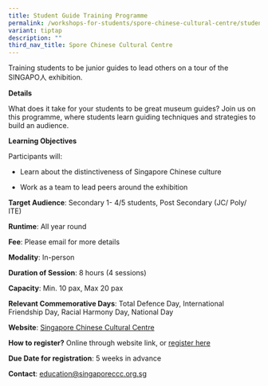 ```yaml
---
title: Student Guide Training Programme
permalink: /workshops-for-students/spore-chinese-cultural-centre/student-guide-training-programme/
variant: tiptap
description: ""
third_nav_title: Spore Chinese Cultural Centre
---
```

<p>Training students to be junior guides to lead others on a tour of the
SINGAPO人 exhibition.</p>
<p><strong>Details</strong>
</p>
<p>What does it take for your students to be great museum guides? Join us
on this programme, where students learn guiding techniques and strategies
to build an audience.</p>
<p></p>
<p><strong>Learning Objectives</strong>
</p>
<p>Participants will:</p>
<ul data-tight="true" class="tight">
<li>
<p>Learn about the distinctiveness of Singapore Chinese culture</p>
</li>
<li>
<p>Work as a team to lead peers around the exhibition</p>
<p></p>
</li>
</ul>
<p><strong>Target Audience</strong>: Secondary 1- 4/5 students, Post Secondary
(JC/ Poly/ ITE)</p>
<p><strong>Runtime</strong>: All year round</p>
<p><strong>Fee</strong>: Please email for more details</p>
<p><strong>Modality</strong>: In-person</p>
<p><strong>Duration of Session</strong>: 8 hours (4 sessions)</p>
<p><strong>Capacity</strong>: Min. 10 pax, Max 20 pax</p>
<p><strong>Relevant Commemorative Days</strong>: Total Defence Day, International
Friendship Day, Racial Harmony Day, National Day</p>
<p><strong>Website</strong>: <a href="https://singaporeccc.org.sg/group-visits/#for-schools" rel="noopener noreferrer nofollow" target="_blank">Singapore Chinese Cultural Centre</a>
</p>
<p><strong>How to register?</strong> Online through website link, or <a href="https://www.bookmuseums.nhb.gov.sg/" rel="noopener noreferrer nofollow" target="_blank">register here</a>
</p>
<p><strong>Due Date for registration</strong>: 5 weeks in advance</p>
<p><strong>Contact</strong>: <a href="education@singaporeccc.org.sg" rel="noopener noreferrer nofollow" target="_blank">education@singaporeccc.org.sg</a>
</p>